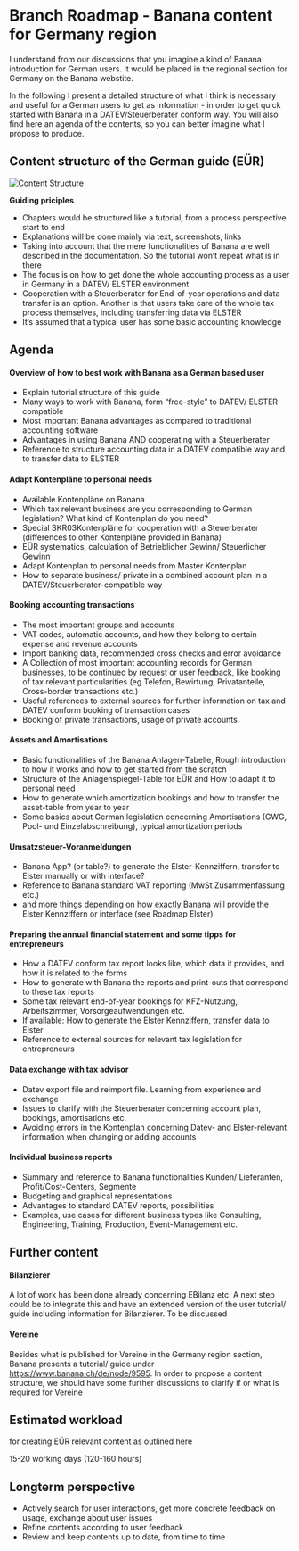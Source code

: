 # Branch Roadmap - Banana content for Germany region

I understand from our discussions that you imagine a kind of Banana introduction for German users. It would be placed in the regional section for Germany on the Banana webstite.

In the following I present a detailed structure of what I think is necessary and useful for a German users to get as information - in order to get quick started with Banana in a DATEV/Steuerberater conform way. You will also find here an agenda of the contents, so you can better imagine what I propose to produce.

## Content structure of the German guide (EÜR)  

![Content Structure](https://github.com/RobertUlb/Germany/blob/patch-1/E%C3%9CRDossier/3_Guide%20for%20German%20users/Chart_content%20structure.png "Chart")  


**Guiding priciples**  
*	Chapters would be structured like a tutorial, from a process perspective start to end
* Explanations will be done mainly via text, screenshots, links
*	Taking into account that the mere functionalities of Banana are well described in the documentation. So the tutorial won’t repeat what is in there
*	The focus is on how to get done the whole accounting process as a user in Germany in a DATEV/ ELSTER environment
*	Cooperation with a Steuerberater for End-of-year operations and data transfer is an option. Another is that users take care of the whole tax process themselves, including transferring data via ELSTER
*	It’s assumed that a typical user has some basic accounting knowledge


## Agenda

#### Overview of how to best work with Banana as a German based user

*	Explain tutorial structure of this guide
*	Many ways to work with Banana, form “free-style” to DATEV/ ELSTER compatible
*	Most important Banana advantages as compared to traditional accounting software
*	Advantages in using Banana AND cooperating with a Steuerberater
*	Reference to structure accounting data in a DATEV compatible way and to transfer data to ELSTER 

#### Adapt Kontenpläne to personal needs

*	Available Kontenpläne on Banana
*	Which tax relevant business are you corresponding to German legislation? What kind of Kontenplan do you need?
*	Special SKR03Kontenpläne for cooperation with a Steuerberater (differences to other Kontenpläne provided in Banana)
*	EÜR systematics, calculation of Betrieblicher Gewinn/ Steuerlicher Gewinn
*	Adapt Kontenplan to personal needs from Master Kontenplan
*	How to separate business/ private in a combined account plan in a DATEV/Steuerberater-compatible way

#### Booking accounting transactions

*	The most important groups and accounts
*	VAT codes, automatic accounts, and how they belong to certain expense and revenue accounts
*	Import banking data, recommended cross checks and error avoidance
*	A Collection of most important accounting records for German businesses, to be continued by request or user feedback, like booking of tax relevant particularities (eg Telefon, Bewirtung, Privatanteile, Cross-border transactions etc.)
*	Useful references to external sources for further information on tax and DATEV conform booking of transaction cases
*	Booking of private transactions, usage of private accounts

#### Assets and Amortisations

*	Basic functionalities of the Banana Anlagen-Tabelle, Rough introduction to how it works and how to get started from the scratch
*	Structure of the Anlagenspiegel-Table for EÜR and How to adapt it to personal need
*	How to generate which amortization bookings and how to transfer the asset-table from year to year
*	Some basics about German legislation concerning Amortisations (GWG, Pool- und Einzelabschreibung), typical amortization periods

#### Umsatzsteuer-Voranmeldungen

*	Banana App? (or table?) to generate the Elster-Kennziffern, transfer to Elster manually or with interface?
*	Reference to Banana standard VAT reporting (MwSt Zusammenfassung etc.)
*	and more things depending on how exactly Banana will provide the Elster Kennziffern or interface (see Roadmap Elster)

#### Preparing the annual financial statement and some tipps for entrepreneurs

*	How a DATEV conform tax report looks like, which data it provides, and how it is related to the forms
*	How to generate with Banana the reports and print-outs that correspond to these tax reports
*	Some tax relevant end-of-year bookings for KFZ-Nutzung, Arbeitszimmer, Vorsorgeaufwendungen etc.
*	If available: How to generate the Elster Kennziffern, transfer data to Elster
*	Reference to external sources for relevant tax legislation for entrepreneurs

#### Data exchange with tax advisor

*	Datev export file and reimport file. Learning from experience and exchange
*	Issues to clarify with the Steuerberater concerning account plan, bookings, amortisations etc.
*	Avoiding errors in the Kontenplan concerning Datev- and Elster-relevant information when changing or adding accounts

#### Individual business reports

*	Summary and reference to Banana functionalities Kunden/ Lieferanten, Profit/Cost-Centers, Segmente
*	Budgeting and graphical representations
*	Advantages to standard DATEV reports, possibilities
*	Examples, use cases for different business types like Consulting, Engineering, Training, Production, Event-Management etc.


## Further content
#### Bilanzierer
A lot of work has been done already concerning EBilanz etc. A next step could be to integrate this and have an extended version of the user tutorial/ guide including information for Bilanzierer. To be discussed 

#### Vereine
Besides what is published for Vereine in the Germany region section, Banana presents a tutorial/ guide under https://www.banana.ch/de/node/9595. In order to propose a content structure, we should have some further discussions to clarify if or what is required for Vereine


## Estimated workload
for creating EÜR relevant content as outlined here

15-20 working days (120-160 hours)

## Longterm perspective
* Actively search for user interactions, get more concrete feedback on usage, exchange about user issues
* Refine contents according to user feedback
* Review and keep contents up to date, from time to time

